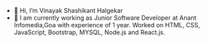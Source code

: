 - 👋 Hi, I’m Vinayak Shashikant Halgekar
- 👀 I am currently working as Junior Software Developer at Anant Infomedia,Goa with experience of 1 year. Worked on HTML, CSS, JavaScript, Bootstrap, MYSQL, Node.js and React.js.
 
<!---
Vinaayakk97/Vinaayakk97 is a ✨ special ✨ repository because its `README.md` (this file) appears on your GitHub profile.
You can click the Preview link to take a look at your changes.
--->
